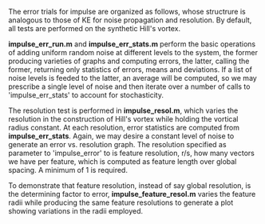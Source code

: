 The error trials for impulse are organized as follows, whose structrure is analogous to those of KE for noise propagation and resolution. By default, all tests are performed on the synthetic Hill's vortex.


**impulse_err_run.m** and **impulse_err_stats.m** perform the basic operations of adding uniform random noise at different levels to the system, the former producing varieties of graphs and computing errors, the latter, calling the former, returning only statistics of errors, means and deviations. If a list of noise levels is feeded to the latter, an average will be computed, so we may prescribe a single level of noise and then iterate over a number of calls to 'impulse_err_stats' to account for stochasticity.


The resolution test is performed in **impulse_resol.m**, which varies the resolution in the construction of Hill's vortex while holding the vortical radius constant. At each resolution, error statistics are computed from **impulse_err_stats**. Again, we may desire a constant level of noise to generate an error vs. resolution graph. The resolution
specified as parameter to 'impulse_error' to is feature resolution, r/s, how many vectors we have per feature, which is computed as feature length over global spacing. A minimum of 1 is required.


To demonstrate that feature resolution, instead of say global resolution, is the determining factor to error, **impulse_feature_resol.m** varies the feature radii while producing the same feature resolutions to generate a plot showing variations in the radii employed.
